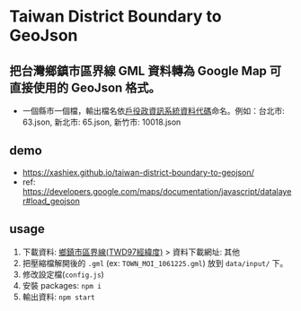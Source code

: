 # Taiwan District Boundary to GeoJson

## 把台灣鄉鎮市區界線 GML 資料轉為 Google Map 可直接使用的 GeoJson 格式。

* 一個縣市一個檔，輸出檔名依[戶役政資訊系統資料代碼](https://zh.wikipedia.org/wiki/戶役政資訊系統資料代碼)命名。例如：台北市: 63.json, 新北市: 65.json, 新竹市: 10018.json

## demo
* https://xashiex.github.io/taiwan-district-boundary-to-geojson/
* ref: https://developers.google.com/maps/documentation/javascript/datalayer#load_geojson

## usage
1. 下載資料: [鄉鎮市區界線(TWD97經緯度)](https://data.gov.tw/dataset/7441) > 資料下載網址: 其他
1. 把壓縮檔解開後的 `.gml` (ex: `TOWN_MOI_1061225.gml`) 放到 `data/input/` 下。
1. 修改設定檔(`config.js`)
1. 安裝 packages: `npm i`
1. 輸出資料: `npm start`
